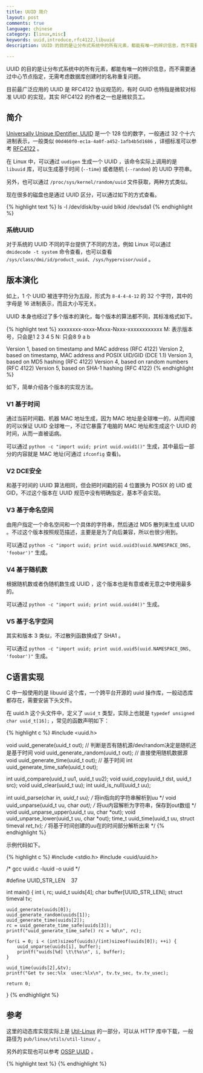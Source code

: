 ```yaml
---
title: UUID 简介
layout: post
comments: true
language: chinese
category: [linux,misc]
keywords: uuid,introduce,rfc4122,libuuid
description: UUID 的目的是让分布式系统中的所有元素，都能有唯一的辨识信息，而不需要通过中心节点指定，无需考虑数据库创建时的名称重复问题。目前最广泛应用的 UUID 是 RFC4122 协议规范的，有时 GUID 也特指是微软对标准 UUID 的实现，其实 RFC4122 的作者之一也是微软员工。

---
```


UUID 的目的是让分布式系统中的所有元素，都能有唯一的辨识信息，而不需要通过中心节点指定，无需考虑数据库创建时的名称重复问题。

目前最广泛应用的 UUID 是 RFC4122 协议规范的，有时 GUID 也特指是微软对标准 UUID 的实现，其实 RFC4122 的作者之一也是微软员工。

<!-- more -->

## 简介

[Universally Unique IDentifier, UUID](https://en.wikipedia.org/wiki/Universally_unique_identifier) 是一个 128 位的数字，一般通过 32 个十六进制表示，一般类似 `00d460f0-ec1a-4a0f-a452-1afb4b5d1686` ，详细标准可以参考 [RFC4122](https://tools.ietf.org/html/rfc4122) 。

在 Linux 中，可以通过 `uudigen` 生成一个 UUID ，该命令实际上调用的是 `libuuid` 库，可以生成基于时间 (`--time`) 或者随机 (`--random`) 的 UUID 字符串。

另外，也可以通过 `/proc/sys/kernel/random/uuid` 文件获取，两种方式类似。

现在很多的磁盘也是通过 UUID 区分，可以通过如下的方式查看。

{% highlight text %}
ls -l /dev/disk/by-uuid
blkid /dev/sda1
{% endhighlight %}

### 系统UUID

对于系统的 UUID 不同的平台提供了不同的方法，例如 Linux 可以通过 `dmidecode -t system` 命令查看，也可以查看 `/sys/class/dmi/id/product_uuid`、`/sys/hypervisor/uuid` 。

## 版本演化

如上，1 个 UUID 被连字符分为五段，形式为 `8-4-4-4-12` 的 32 个字符，其中的字母是 16 进制表示，而且大小写无关。

UUID 本身也经过了多个版本的演化，每个版本的算法都不同，其标准格式如下。

{% highlight text %}
xxxxxxxx-xxxx-Mxxx-Nxxx-xxxxxxxxxxxx
    M: 表示版本号，只会是1 2 3 4 5
    N: 只会8 9 a b

Version 1, based on timestamp and MAC address (RFC 4122)
Version 2, based on timestamp, MAC address and POSIX UID/GID (DCE 1.1)
Version 3, based on MD5 hashing (RFC 4122)
Version 4, based on random numbers (RFC 4122)
Version 5, based on SHA-1 hashing (RFC 4122)
{% endhighlight %}

如下，简单介绍各个版本的实现方法。

### V1 基于时间

通过当前时间戳、机器 MAC 地址生成，因为 MAC 地址是全球唯一的，从而间接的可以保证 UUID 全球唯一，不过它暴露了电脑的 MAC 地址和生成这个 UUID 的时间，从而一直被诟病。

可以通过 `python -c "import uuid; print uuid.uuid1()"` 生成，其中最后一部分的内容就是 MAC 地址(可通过 `ifconfig` 查看)。

### V2 DCE安全

<!-- Distributed Computing Environment, DCE --> 和基于时间的 UUID 算法相同，但会把时间戳的前 4 位置换为 POSIX 的 UID 或 GID，不过这个版本在 UUID 规范中没有明确指定，基本不会实现。

### V3 基于命名空间

由用户指定一个命名空间和一个具体的字符串，然后通过 MD5 散列来生成 UUID 。不过这个版本按照规范描述，主要是是为了向后兼容，所以也很少用到。

可以通过 `python -c "import uuid; print uuid.uuid3(uuid.NAMESPACE_DNS, 'foobar')"` 生成。

### V4 基于随机数

根据随机数或者伪随机数生成 UUID ，这个版本也是有意或者无意之中使用最多的。

可以通过 `python -c "import uuid; print uuid.uuid4()"` 生成。

### V5 基于名字空间

其实和版本 3 类似，不过散列函数换成了 SHA1 。

可以通过 `python -c "import uuid; print uuid.uuid5(uuid.NAMESPACE_DNS, 'foobar')"` 生成。

## C语言实现

C 中一般使用的是 libuuid 这个库，一个跨平台开源的 uuid 操作库，一般动态库都存在，需要安装下头文件。

在 uuid.h 这个头文件中，定义了 `uuid_t` 类型，实际上也就是 `typedef unsigned char uuid_t[16];` ，常见的函数声明如下：

{% highlight c %}
#include <uuid.h>

void uuid_generate(uuid_t out);           // 判断是否有随机源/dev/random决定是随机还是基于时间
void uuid_generate_random(uuid_t out);    // 直接使用随机数据源
void uuid_generate_time(uuid_t out);      // 基于时间
int uuid_generate_time_safe(uuid_t out);

int uuid_compare(uuid_t uu1, uuid_t uu2);
void uuid_copy(uuid_t dst, uuid_t src);
void uuid_clear(uuid_t uu);
int uuid_is_null(uuid_t uu);

int uuid_parse(char *in, uuid_t uu);             /* 将in指向的字符串解析到uu */
void uuid_unparse(uuid_t uu, char *out);         /* 将uu内容解析为字符串，保存到out数组 */
void uuid_unparse_upper(uuid_t uu, char *out);
void uuid_unparse_lower(uuid_t uu, char *out);
time_t uuid_time(uuid_t uu, struct timeval *ret_tv); /* 将基于时间创建的uu在的时间部分解析出来 */
{% endhighlight %}

示例代码如下。

{% highlight c %}
#include <stdio.h>
#include <uuid/uuid.h>

/* gcc uuid.c -luuid -o uuid */

#define UUID_STR_LEN    37

int main()
{
	int i, rc;
	uuid_t uuids[4];
	char buffer[UUID_STR_LEN];
	struct timeval tv;

	uuid_generate(uuids[0]);
	uuid_generate_random(uuids[1]);
	uuid_generate_time(uuids[2]);
	rc = uuid_generate_time_safe(uuids[3]);
	printf("uuid_generate_time_safe() rc = %d\n", rc);

	for(i = 0; i < (int)sizeof(uuids)/(int)sizeof(uuids[0]); ++i) {
		uuid_unparse(uuids[i], buffer);
		printf("uuids[%d] \t\t%s\n", i, buffer);
	}

	uuid_time(uuids[2],&tv);
	printf("Get tv sec:%lx  usec:%lx\n", tv.tv_sec, tv.tv_usec);

	return 0;
}
{% endhighlight %}

## 参考

这里的动态库实现实际上是 [Util-Linux](https://www.kernel.org/) 的一部分，可以从 HTTP 库中下载，一般路径为 `pub/linux/utils/util-linux/` 。

另外的实现也可以参考 [OSSP UUID](http://www.ossp.org/pkg/lib/uuid/) 。

<!--
https://sourceforge.net/projects/libuuid/files/
-->

{% highlight text %}
{% endhighlight %}
